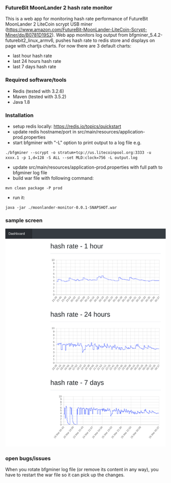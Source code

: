 ### FutureBit MoonLander 2 hash rate monitor

This is a web app for monitoring hash rate performance of FutureBit MoonLander 2 LiteCoin scrypt USB miner (https://www.amazon.com/FutureBit-MoonLander-LiteCoin-Scrypt-Miner/dp/B0781D19S2).
Web app monitors log output from bfgminer_5.4.2-futurebit2_linux_armv6, pushes hash rate to redis store and displays on page with chartjs charts.
For now there are 3 default charts:
- last hour hash rate
- last 24 hours hash rate
- last 7 days hash rate

### Required software/tools

- Redis (tested with 3.2.6)
- Maven (tested with 3.5.2)
- Java 1.8

### Installation

- setup redis locally: https://redis.io/topics/quickstart
- update redis hostname/port in src/main/resources/application-prod.properties
- start bfgminer with "-L" option to print output to a log file e.g.
```
./bfgminer --scrypt -o stratum+tcp://us.litecoinpool.org:3333 -u xxxx.1 -p 1,d=128 -S ALL --set MLD:clock=756 -L output.log
```

- update src/main/resources/application-prod.properties with full path to bfgminer log file
- build war file with following command:
```
mvn clean package -P prod
```
- run it:
```
java -jar ./moonlander-monitor-0.0.1-SNAPSHOT.war
```

### sample screen

![sample screen](https://github.com/waso/moonlander-monitor/blob/master/src/main/resources/moonlander-monitor-dashboard.png)

### open bugs/issues

When you rotate bfgminer log file (or remove its content in any way), you have to restart the war file so it can pick up the changes.
